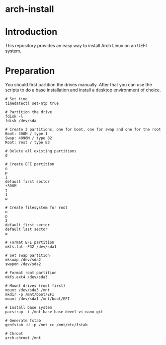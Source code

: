 # arch-install

# Introduction
This repository provides an easy way to install Arch Linux on an UEFI system.

# Preparation
You should first partition the drives manually. After that you can use the scripts to do a base installation and install a desktop environment of choice.

```
# Set time
timedatectl set-ntp true

# Partition the drive
fdisk -l
fdisk /dev/sda

# Create 3 partitions, one for boot, one for swap and one for the root
Boot: 300M / type 1
Swap: 4096M / type 82
Root: rest / type 83

# Delete all existing partitions
d

# Create EFI partition
n
p
1
default first sector
+300M
t
1
w

# Create filesystem for root
n
p
2
default first sector
default last sector
w

# Format EFI partition
mkfs.fat -F32 /dev/sda1

# Set swap partition
mkswap /dev/sda2
swapon /dev/sda2

# Format root partition
mkfs.ext4 /dev/sda3

# Mount drives (root first)
mount /dev/sda3 /mnt
mkdir -p /mnt/boot/EFI
mount /dev/sda1 /mnt/boot/EFI

# Install base system 
pacstrap -i /mnt base base-devel vi nano git 

# Generate fstab
genfstab -U -p /mnt >> /mnt/etc/fstab

# Chroot
arch-chroot /mnt
```
